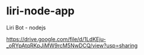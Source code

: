 # liri-node-app
Liri Bot - nodejs



https://drive.google.com/file/d/1LdKEju-_oRYpAtqRKpJiMW9rcM5NwDCQ/view?usp=sharing

